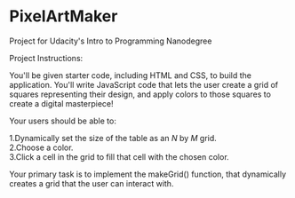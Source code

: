# PixelArtMaker
Project for Udacity's Intro to Programming Nanodegree

Project Instructions:

You'll be given starter code, including HTML and CSS, to build the application. You'll write JavaScript code that lets the user create a grid of squares representing their design, and apply colors to those squares to create a digital masterpiece!

Your users should be able to:

1.Dynamically set the size of the table as an _N_ by _M_ grid.<br>
2.Choose a color.<br>
3.Click a cell in the grid to fill that cell with the chosen color.<br>

Your primary task is to implement the makeGrid() function, that dynamically creates a grid that the user can interact with.
